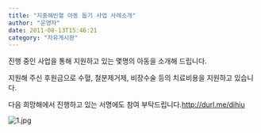 ```yaml
---
title: "지중해빈혈 아동 돕기 사업 사례소개"
author: "운영자"
date: 2011-08-13T15:46:21
category: "자유게시판"
---
```


진행 중인 사업을 통해 지원하고 있는 몇명의 아동을 소개해 드립니다.

지원해 주신 후원금으로 수혈, 철분제거제, 비장수술 등의 치료비용을 지원하고 있습니다.

다음 희망해에서 진행하고 있는 서명에도 참여 부탁드립니다.http://durl.me/dihiu

![1.jpg](/files/attach/images/1182/102/011/2f89c6a843182eaced201f7f2def8c93.jpg)
